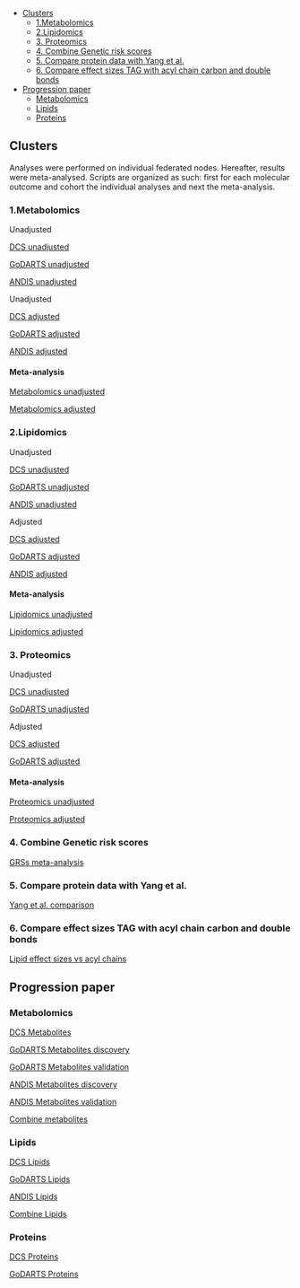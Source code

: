 -   <a href="#clusters" id="toc-clusters">Clusters</a>
    -   <a href="#metabolomics" id="toc-metabolomics">1.Metabolomics</a>
    -   <a href="#lipidomics" id="toc-lipidomics">2.Lipidomics</a>
    -   <a href="#proteomics" id="toc-proteomics">3. Proteomics</a>
    -   <a href="#combine-genetic-risk-scores"
        id="toc-combine-genetic-risk-scores">4. Combine Genetic risk scores</a>
    -   <a href="#compare-protein-data-with-yang-et-al."
        id="toc-compare-protein-data-with-yang-et-al.">5. Compare protein data
        with Yang et al.</a>
    -   <a
        href="#compare-effect-sizes-tag-with-acyl-chain-carbon-and-double-bonds"
        id="toc-compare-effect-sizes-tag-with-acyl-chain-carbon-and-double-bonds">6.
        Compare effect sizes TAG with acyl chain carbon and double bonds</a>
-   <a href="#progression-paper" id="toc-progression-paper">Progression
    paper</a>
    -   <a href="#metabolomics-1" id="toc-metabolomics-1">Metabolomics</a>
    -   <a href="#lipids" id="toc-lipids">Lipids</a>
    -   <a href="#proteins" id="toc-proteins">Proteins</a>

## Clusters

Analyses were performed on individual federated nodes. Hereafter,
results were meta-analysed. Scripts are organized as such: first for
each molecular outcome and cohort the individual analyses and next the
meta-analysis.

### 1.Metabolomics

Unadjusted

[DCS
unadjusted](https://github.com/roderickslieker/RHAPSODY/blob/master/001%20Clusters/000-DCS_GLM_metabolomics_OneVsAll.md)

[GoDARTS
unadjusted](https://github.com/roderickslieker/RHAPSODY/blob/master/001%20Clusters/000-GoDARTS_GLM_metabolomics_OneVsAll.md)

[ANDIS
unadjusted](https://github.com/roderickslieker/RHAPSODY/blob/master/001%20Clusters/000%20ANDIS_GLM_metabolomics%20_OneVsAll.md)

Unadjusted

[DCS
adjusted](https://github.com/roderickslieker/RHAPSODY/blob/master/001%20Clusters/000-DCS_GLM_metabolomics_OneVsAll_adjusted.md)

[GoDARTS
adjusted](https://github.com/roderickslieker/RHAPSODY/blob/master/001%20Clusters/000-GoDARTS_GLM_metabolomics_OneVsAll_adjusted.md)

[ANDIS
adjusted](https://github.com/roderickslieker/RHAPSODY/blob/master/001%20Clusters/000-ANDIS_GLM_metabolomics_OneVsAll_adjusted.md)

#### Meta-analysis

[Metabolomics
unadjusted](https://github.com/roderickslieker/RHAPSODY/blob/master/001%20Clusters/001%20Combine_Metabolomics_GLM_Clusters.md)

[Metabolomics
adjusted](https://github.com/roderickslieker/RHAPSODY/blob/master/001%20Clusters/001_Combine_Metabolomics_GLM_Clusters_Adjusted.md)

### 2.Lipidomics

Unadjusted

[DCS
unadjusted](https://github.com/roderickslieker/RHAPSODY/blob/master/001%20Clusters/000%20DCS_GLM_lipidomics_OneVsAll.md)

[GoDARTS
unadjusted](https://gihub.com/roderickslieker/RHAPSODY/blob/master/001%20Clusters/000%20GoDARTS_GLM_metabolomics_OneVsAll.Rmd)

[ANDIS
unadjusted](https://github.com/roderickslieker/RHAPSODY/blob/master/001%20Clusters/000-ANDIS_GLM_lipidomics_OneVsAll.md)

Adjusted

[DCS
adjusted](https://github.com/roderickslieker/RHAPSODY/blob/master/001%20Clusters/000-DCS_GLM_lipidomics_OneVsAll_adjusted.md)

[GoDARTS
adjusted](https://github.com/roderickslieker/RHAPSODY/blob/master/001%20Clusters/000-GoDARTS_GLM_lipidomics_OneVsAll_adjusted.md)

[ANDIS
adjusted](https://github.com/roderickslieker/RHAPSODY/blob/master/001%20Clusters/000-ANDIS_GLM_lipidomics_OneVsAll_adjusted.md)

#### Meta-analysis

[Lipidomics
unadjusted](https://github.com/roderickslieker/RHAPSODY/blob/master/001%20Clusters/001_Combine_Lipidomics_GLM_Clusters.md)

[Lipidomics
adjusted](https://github.com/roderickslieker/RHAPSODY/blob/master/001%20Clusters/001_Combine_Lipidomics_GLM_Clusters_Adjusted.md)

### 3. Proteomics

Unadjusted

[DCS
unadjusted](https://github.com/roderickslieker/RHAPSODY/blob/master/001%20Clusters/000-DCS_GLM_somalogic_OneVsAll.md)

[GoDARTS
unadjusted](https://github.com/roderickslieker/RHAPSODY/blob/master/001%20Clusters/000%20GoDARTS_GLM_somalogic_OneVsAll.md)

Adjusted

[DCS
adjusted](https://github.com/roderickslieker/RHAPSODY/blob/master/001%20Clusters/000-DCS_GLM_somalogic_OneVsAll_adjusted.md)

[GoDARTS
adjusted](https://github.com/roderickslieker/RHAPSODY/blob/master/001%20Clusters/000-GoDARTS_GLM_somalogic_OneVsAll_adjusted.md)

#### Meta-analysis

[Proteomics
unadjusted](https://github.com/roderickslieker/RHAPSODY/blob/master/001%20Clusters/001.Combine_peptidomics_data_OneVsAll.md)

[Proteomics
adjusted](https://github.com/roderickslieker/RHAPSODY/blob/master/001%20Clusters/001_Combine_Proteomics_GLM_Clusters_Adjusted.md)

### 4. Combine Genetic risk scores

[GRSs
meta-analysis](https://github.com/roderickslieker/RHAPSODY/blob/master/001%20Clusters/002-Combine_GRS_Cohorts.md)

### 5. Compare protein data with Yang et al.

[Yang et
al. comparison](https://github.com/roderickslieker/RHAPSODY/blob/master/001%20Clusters/002-Overlap_Yang.md)

### 6. Compare effect sizes TAG with acyl chain carbon and double bonds

[Lipid effect sizes vs acyl
chains](https://github.com/roderickslieker/RHAPSODY/blob/master/001%20Clusters/002-Overlap_Yang.md)

## Progression paper

### Metabolomics

[DCS
Metabolites](https://github.com/roderickslieker/RHAPSODY/blob/master/002%20Progression/DCS_Metabolites_CoxModels.md)

[GoDARTS Metabolites
discovery](https://github.com/roderickslieker/RHAPSODY/blob/master/002%20Progression/GoDARTS_Metabolites_CoxModels_Run1.md)

[GoDARTS Metabolites
validation](https://github.com/roderickslieker/RHAPSODY/blob/master/002%20Progression/GoDARTS_Metabolites_CoxModels_Run2.md)

[ANDIS Metabolites
discovery](https://github.com/roderickslieker/RHAPSODY/blob/master/002%20Progression/Andis_Metabolites_CoxModels_Run1.md)

[ANDIS Metabolites
validation](https://github.com/roderickslieker/RHAPSODY/blob/master/002%20Progression/Andis_Metabolites_CoxModels_Run2.md)

[Combine
metabolites](https://github.com/roderickslieker/RHAPSODY/blob/master/002%20Progression/Metabolites_Combine_withReplication.html)

### Lipids

[DCS
Lipids](https://github.com/roderickslieker/RHAPSODY/blob/master/002%20Progression/DCS_Lipids_CoxModels.md)

[GoDARTS
Lipids](https://github.com/roderickslieker/RHAPSODY/blob/master/002%20Progression/GoDARTS_Lipids_CoxModels.md)

[ANDIS
Lipids](https://github.com/roderickslieker/RHAPSODY/blob/master/002%20Progression/Andis_Lipids_CoxModels.md)

[Combine Lipids]()

### Proteins

[DCS
Proteins](https://github.com/roderickslieker/RHAPSODY/blob/master/002%20Progression/DCS_Peptides_CoxModels.md)

[GoDARTS
Proteins](https://github.com/roderickslieker/RHAPSODY/blob/master/002%20Progression/GoDARTS_Peptides_CoxModels.md)
